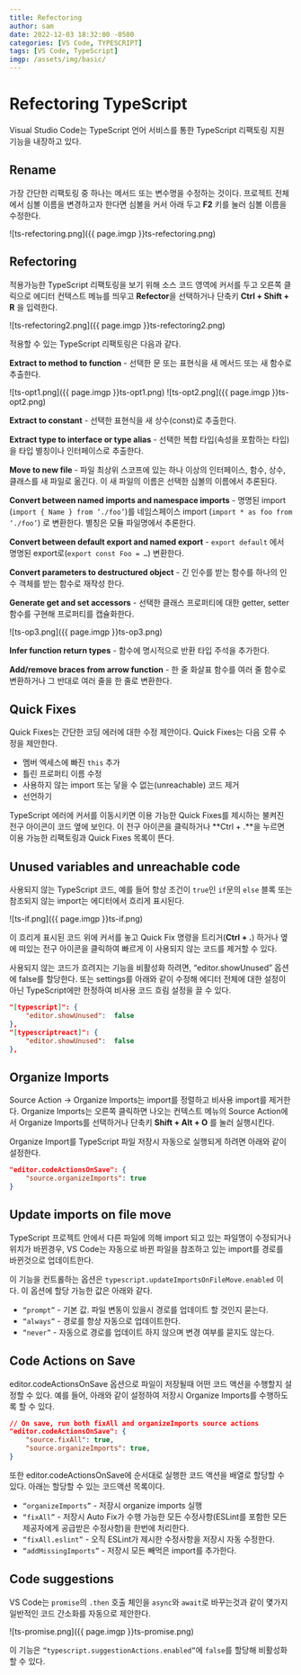 ```yaml
---
title: Refectoring
author: sam
date: 2022-12-03 18:32:00 -0500
categories: [VS Code, TYPESCRIPT]
tags: [VS Code, TypeScript]
imgp: /assets/img/basic/
---
```


# Refectoring TypeScript

Visual Studio Code는 TypeScript 언어 서비스를 통한 TypeScript 리팩토링 지원 기능을 내장하고 있다.

## Rename

가장 간단한 리팩토링 중 하나는 메서드 또는 변수명을 수정하는 것이다. 프로젝트 전체에서 심볼 이름을 변경하고자 한다면 심볼을 커서 아래 두고 **F2** 키를 눌러 심볼 이름을 수정한다.

![ts-refectoring.png]({{ page.imgp }}ts-refectoring.png)

## Refectoring

적용가능한 TypeScript 리팩토링을 보기 위해 소스 코드 영역에 커서를 두고 오른쪽 클릭으로 에디터 컨텍스트 메뉴를 띄우고 **Refector**을 선택하거나 단축키 **Ctrl + Shift + R** 을 입력한다.

![ts-refectoring2.png]({{ page.imgp }}ts-refectoring2.png)

적용할 수 있는 TypeScript 리팩토링은 다음과 같다.

**Extract to method to function** - 선택한 문 또는 표현식을 새 메서드 또는 새 함수로 추출한다.

![ts-opt1.png]({{ page.imgp }}ts-opt1.png)
![ts-opt2.png]({{ page.imgp }}ts-opt2.png)

**Extract to constant** - 선택한 표현식을 새 상수(const)로 추출한다.

**Extract type to interface or type alias** - 선택한 복합 타입(속성을 포함하는 타입)을 타입 별칭이나 인터페이스로 추출한다.

**Move to new file** - 파일 최상위 스코프에 있는 하나 이상의 인터페이스, 함수, 상수, 클래스를 새 파일로 옮긴다. 이 새 파일의 이름은 선택한 심볼의 이름에서 추론된다.

**Convert between named imports and namespace imports** - 명명된 import (`import { Name } from ‘./foo’`)를 네임스페이스 import (`import * as foo from ‘./foo’`) 로 변환한다. 별칭은 모듈 파일명에서 추론한다.

**Convert between default export and named export** - `export default` 에서 명명된 export로(`export const Foo = …`) 변환한다.

**Convert parameters to destructured object** - 긴 인수를 받는 함수를 하나의 인수 객체를 받는 함수로 재작성 한다.

**Generate get and set accessors** - 선택한 클래스 프로퍼티에 대한 getter, setter 함수를 구현해 프로퍼티를 캡슐화한다.

![ts-op3.png]({{ page.imgp }}ts-op3.png)

**Infer function return types** - 함수에 명시적으로 반환 타입 주석을 추가한다.

**Add/remove braces from arrow function** - 한 줄 화살표 함수를 여러 줄 함수로 변환하거나 그 반대로 여러 줄을 한 줄로 변환한다.

## Quick Fixes

Quick Fixes는 간단한 코딩 에러에 대한 수정 제안이다. Quick Fixes는 다음 오류 수정을 제안한다.

- 멤버 엑세스에 빠진 `this` 추가
- 틀린 프로퍼티 이름 수정
- 사용하지 않는 import 또는 닿을 수 없는(unreachable) 코드 제거
- 선언하기

TypeScript 에러에 커서를 이동시키면 이용 가능한 Quick Fixes를 제시하는 불켜진 전구 아이콘이 코드 옆에 보인다. 이 전구 아이콘을 클릭하거나 **Ctrl + .**을 누르면 이용 가능한 리팩토링과 Quick Fixes 목록이 뜬다.

## Unused variables and unreachable code

사용되지 않는 TypeScript 코드, 예를 들어 항상 조건이 `true`인 `if`문의 `else` 블록 또는 참조되지 않는 import는 에디터에서 흐리게 표시된다.

![ts-if.png]({{ page.imgp }}ts-if.png)

이 흐리게 표시된 코드 위에 커서를 놓고 Quick Fix 명령을 트리거(**Ctrl + .**) 하거나 옆에 떠있는 전구 아이콘을 클릭하여 빠르게 이 사용되지 않는 코드를 제거할 수 있다.

사용되지 않는 코드가 흐려지는 기능을 비활성화 하려면, “editor.showUnused” 옵션에 false를 할당한다. 또는 settings를 아래와 같이 수정해 에디터 전체에 대한 설정이 아닌 TypeScript에만 한정하여 비사용 코드 흐림 설정을 끌 수 있다.

```json
"[typescript]": {
    "editor.showUnused":  false
},
"[typescriptreact]": {
    "editor.showUnused":  false
},
```

## Organize Imports

Source Action -> Organize Imports는 import를 정렬하고 비사용 import를 제거한다. Organize Imports는 오른쪽 클릭하면 나오는 컨텍스트 메뉴의 Source Action에서 Organize Imports를 선택하거나 단축키 **Shift + Alt + O** 를 눌러 실행시킨다.

Organize Import를 TypeScript 파일 저장시 자동으로 실행되게 하려면 아래와 같이 설정한다.

```json
"editor.codeActionsOnSave": {
    "source.organizeImports": true
}
```

## Update imports on file move

TypeScript 프로젝트 안에서 다른 파일에 의해 import 되고 있는 파일명이 수정되거나 위치가 바뀐경우, VS Code는 자동으로 바뀐 파일을 참조하고 있는 import를 경로를 바뀐것으로 업데이트한다.

이 기능을 컨트롤하는 옵션은 `typescript.updateImportsOnFileMove.enabled` 이다. 이 옵션에 할당 가능한 값은 아래와 같다.

- `“prompt”` - 기본 값. 파일 변동이 있을시 경로를 업데이트 할 것인지 묻는다.
- `“always”` - 경로를 항상 자동으로 업데이트한다.
- `“never”` - 자동으로 경로를 업데이트 하지 않으며 변경 여부를 묻지도 않는다.
  
## Code Actions on Save

editor.codeActionsOnSave 옵션으로 파일이 저장될때 어떤 코드 액션을 수행할지 설정할 수 있다. 예를 들어, 아래와 같이 설정하여 저장시 Organize Imports를 수행하도록 할 수 있다.

```json
// On save, run both fixAll and organizeImports source actions
"editor.codeActionsOnSave": {
    "source.fixAll": true,
    "source.organizeImports": true,
}
```

또한 editor.codeActionsOnSave에 순서대로 실행한 코드 액션을 배열로 할당할 수 있다. 아래는 할당할 수 있는 코드액션 목록이다.

- `“organizeImports”` - 저장시 organize imports 실행
- `“fixAll”` - 저장시 Auto Fix가 수행 가능한 모든 수정사항(ESLint를 포함한 모든 제공자에게 공급받은 수정사항)을 한번에 처리한다.
- `“fixAll.eslint”` - 오직 ESLint가 제시한 수정사항을 저장시 자동 수정한다.
- `“addMissingImports”` - 저장시 모든 빼먹은 import를 추가한다.

## Code suggestions

VS Code는 `promise`의 `.then` 호출 체인을 `async`와 `await`로 바꾸는것과 같이 몇가지 일반적인 코드 간소화를 자동으로 제안한다.

![ts-promise.png]({{ page.imgp }}ts-promise.png)

이 기능은 `“typescript.suggestionActions.enabled”`에 `false`를 할당해 비활성화 할 수 있다.